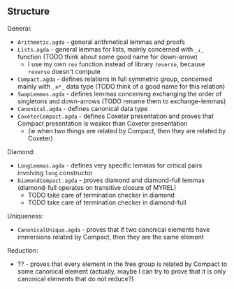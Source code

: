 ## Structure

General:
  - `Arithmetic.agda` - general arithmetical lemmas and proofs
  - `Lists.agda` - general lemmas for lists, mainly concerned with `_↓_` function (TODO think about some good name for down-arrow)
    - I use my own `rev` function instead of library `reverse`, because `reverse` doesn't compute
  - `Compact.agda` - defines relations in full symmetric group, concerned mainly with `_≅*_` data type (TODO think of a good name for this relation)
  - `SwapLemmas.agda` - defines lemmas concerning exchanging the order of singletons and down-arrows (TODO rename them to exchange-lemmas)
  - `Canonical.agda` - defines canonical data type
  - `CoxeterCompact.agda` - defines Coxeter presentation and proves that Compact presentation is weaker than Coxeter presentation
    - (ie when two things are related by Compact, then they are related by Coxeter)

Diamond:
  - `LongLemmas.agda` - defines very specific lemmas for critical pairs involving `long` constructor
  - `DiamondCompact.agda` - proves diamond and diamond-full lemmas (diamond-full operates on transitive closure of MYREL)
    - TODO take care of termination checker in diamond
    - TODO take care of termination checker in diamond-full

Uniqueness:
  - `CanonicalUnique.agda` - proves that if two canonical elements have immersions related by Compact, then they are the same element

Reduction:
  - ?? - proves that every element in the free group is related by Compact to some canonical element
    (actually, maybe I can try to prove that it is only canonical elements that do not reduce?)
